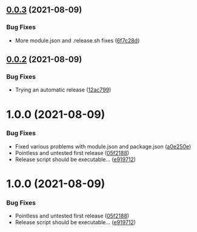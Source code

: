 ## [0.0.3](https://github.com/xdy/xdy-exploration-mode/compare/v0.0.2...v0.0.3) (2021-08-09)


### Bug Fixes

* More module.json and .release.sh fixes ([6f7c28d](https://github.com/xdy/xdy-exploration-mode/commit/6f7c28d909fe1ebfcdbcdb9808653d08566b4c42))

## [0.0.2](https://github.com/xdy/xdy-exploration-mode/compare/v0.0.1...v0.0.2) (2021-08-09)


### Bug Fixes

* Trying an automatic release ([12ac799](https://github.com/xdy/xdy-exploration-mode/commit/12ac7991e48896b81fb4de5217633522ae45bda0))

# 1.0.0 (2021-08-09)


### Bug Fixes

* Fixed various problems with module.json and package.json ([a0e250e](https://github.com/xdy/xdy-exploration-mode/commit/a0e250e9cd146d3beea9b80c316113956451443c))
* Pointless and untested first release ([05f2188](https://github.com/xdy/xdy-exploration-mode/commit/05f21886284e2b1e3da6f6ec30b886ead1d1b67b))
* Release script should be executable... ([e919712](https://github.com/xdy/xdy-exploration-mode/commit/e919712eb05be301a236b96a2a93c6f2303311ac))

# 1.0.0 (2021-08-09)


### Bug Fixes

* Pointless and untested first release ([05f2188](https://github.com/xdy/xdy-exploration-mode/commit/05f21886284e2b1e3da6f6ec30b886ead1d1b67b))
* Release script should be executable... ([e919712](https://github.com/xdy/xdy-exploration-mode/commit/e919712eb05be301a236b96a2a93c6f2303311ac))
